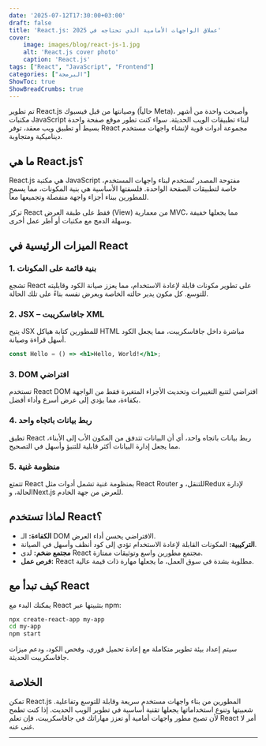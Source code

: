 ```yaml
---
date: '2025-07-12T17:30:00+03:00'
draft: false
title: 'React.js: عملاق الواجهات الأمامية الذي تحتاجه في 2025'
cover:
    image: images/blog/react-js-1.jpg
    alt: 'React.js cover photo'
    caption: 'React.js'
tags: ["React", "JavaScript", "Frontend"]
categories: ["البرمجة"]
ShowToc: true  
ShowBreadCrumbs: true  
---
```



تم تطوير React.js وصيانتها من قبل فيسبوك (حالياً Meta)، وأصبحت واحدة من أشهر مكتبات JavaScript لبناء تطبيقات الويب الحديثة. سواء كنت تطور موقع صفحة واحدة بسيط أو تطبيق ويب معقد، توفر React مجموعة أدوات قوية لإنشاء واجهات مستخدم ديناميكية ومتجاوبة.


## ما هي React.js؟

React.js هي مكتبة JavaScript مفتوحة المصدر تُستخدم لبناء واجهات المستخدم، خاصة لتطبيقات الصفحة الواحدة. فلسفتها الأساسية هي بنية المكونات، مما يسمح للمطورين ببناء أجزاء واجهة منفصلة وتجميعها معاً.

تركز React فقط على طبقة العرض (View) من معمارية MVC، مما يجعلها خفيفة وسهلة الدمج مع مكتبات أو أطر عمل أخرى.


## الميزات الرئيسية في React

### 1. **بنية قائمة على المكونات**  
تشجع React على تطوير مكونات قابلة لإعادة الاستخدام، مما يعزز صيانة الكود وقابليته للتوسع. كل مكون يدير حالته الخاصة ويعرض نفسه بناءً على تلك الحالة.

### 2. **JSX – جافاسكريبت XML**  
يتيح JSX للمطورين كتابة هياكل HTML مباشرة داخل جافاسكريبت، مما يجعل الكود أسهل قراءة وصيانة.

```jsx
const Hello = () => <h1>Hello, World!</h1>;
```

### 3. **DOM افتراضي**  
تستخدم React DOM افتراضي لتتبع التغييرات وتحديث الأجزاء المتغيرة فقط من الواجهة بكفاءة، مما يؤدي إلى عرض أسرع وأداء أفضل.

### 4. **ربط بيانات باتجاه واحد**  
تطبق React ربط بيانات باتجاه واحد، أي أن البيانات تتدفق من المكون الأب إلى الأبناء، مما يجعل إدارة البيانات أكثر قابلية للتنبؤ وأسهل في التصحيح.

### 5. **منظومة غنية**  
تتمتع React بمنظومة غنية تشمل أدوات مثل React Router للتنقل، وRedux لإدارة الحالة، وNext.js للعرض من جهة الخادم.


## لماذا تستخدم React؟

- **الكفاءة:** الـ DOM الافتراضي يحسن أداء العرض.
- **التركيبية:** المكونات القابلة لإعادة الاستخدام تؤدي إلى كود أنظف وأسهل في الصيانة.
- **مجتمع ضخم:** لدى React مجتمع مطورين واسع وتوثيقات ممتازة.
- **فرص عمل:** React مطلوبة بشدة في سوق العمل، ما يجعلها مهارة ذات قيمة عالية.


## كيف تبدأ مع React

يمكنك البدء مع React بتثبيتها عبر npm:

```bash
npx create-react-app my-app
cd my-app
npm start
```

سيتم إعداد بيئة تطوير متكاملة مع إعادة تحميل فوري، وفحص الكود، ودعم ميزات جافاسكريبت الحديثة.


## الخلاصة

تمكن React.js المطورين من بناء واجهات مستخدم سريعة وقابلة للتوسع وتفاعلية. شعبيتها وتنوع استخداماتها يجعلها تقنية أساسية في تطوير الويب الحديث. إذا كنت تطمح لأن تصبح مطور واجهات أمامية أو تعزز مهاراتك في جافاسكريبت، فإن تعلم React أمر لا غنى عنه.

---
<!-- 
> 💬 If you have any questions or want to collaborate on a React project, feel free to reach out via [LinkedIn](https://www.linkedin.com/in/youzarsifya7/) or check my other projects on [GitHub](https://github.com/youssefatshan). -->
